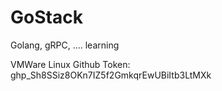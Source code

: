 # GoStack
Golang, gRPC, .... learning

VMWare Linux Github Token: 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